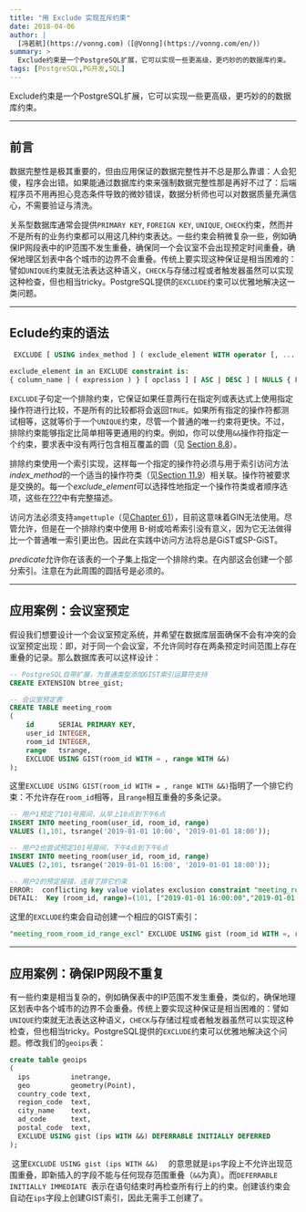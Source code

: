 ```yaml
---
title: "用 Exclude 实现互斥约束"
date: 2018-04-06
author: |
  [冯若航](https://vonng.com)（[@Vonng](https://vonng.com/en/)）
summary: >
  Exclude约束是一个PostgreSQL扩展，它可以实现一些更高级，更巧妙的的数据库约束。
tags: [PostgreSQL,PG开发,SQL]
---
```


Exclude约束是一个PostgreSQL扩展，它可以实现一些更高级，更巧妙的的数据库约束。

-----------

## 前言

数据完整性是极其重要的，但由应用保证的数据完整性并不总是那么靠谱：人会犯傻，程序会出错。如果能通过数据库约束来强制数据完整性那是再好不过了：后端程序员不用再担心竞态条件导致的微妙错误，数据分析师也可以对数据质量充满信心，不需要验证与清洗。

关系型数据库通常会提供`PRIMARY KEY`, `FOREIGN KEY`, `UNIQUE`, `CHECK`约束，然而并不是所有的业务约束都可以用这几种约束表达。一些约束会稍微复杂一些，例如确保IP网段表中的IP范围不发生重叠，确保同一个会议室不会出现预定时间重叠，确保地理区划表中各个城市的边界不会重叠。传统上要实现这种保证是相当困难的：譬如`UNIQUE`约束就无法表达这种语义，`CHECK`与存储过程或者触发器虽然可以实现这种检查，但也相当tricky。PostgreSQL提供的`EXCLUDE`约束可以优雅地解决这一类问题。


-----------

## Eclude约束的语法

```sql
 EXCLUDE [ USING index_method ] ( exclude_element WITH operator [, ... ] ) index_parameters [ WHERE ( predicate ) ] |
 
exclude_element in an EXCLUDE constraint is:
{ column_name | ( expression ) } [ opclass ] [ ASC | DESC ] [ NULLS { FIRST | LAST } ]
```

`EXCLUDE`子句定一个排除约束，它保证如果任意两行在指定列或表达式上使用指定操作符进行比较，不是所有的比较都将会返回`TRUE`。如果所有指定的操作符都测试相等，这就等价于一个`UNIQUE`约束，尽管一个普通的唯一约束将更快。不过，排除约束能够指定比简单相等更通用的约束。例如，你可以使用`&&`操作符指定一个约束，要求表中没有两行包含相互覆盖的圆（见 [Section 8.8](http://www.postgres.cn/docs/11/datatype-geometric.html)）。

排除约束使用一个索引实现，这样每一个指定的操作符必须与用于索引访问方法*index_method*的一个适当的操作符类（见[Section 11.9](http://www.postgres.cn/docs/11/indexes-opclass.html)）相关联。操作符被要求是交换的。每一个*exclude_element*可以选择性地指定一个操作符类或者顺序选项，这些在[???](http://www.postgres.cn/docs/11/SQL-CREATETABLE.html)中有完整描述。

访问方法必须支持`amgettuple`（见[Chapter 61](http://www.postgres.cn/docs/11/indexam.html)），目前这意味着GIN无法使用。尽管允许，但是在一个排除约束中使用 B-树或哈希索引没有意义，因为它无法做得比一个普通唯一索引更出色。因此在实践中访问方法将总是GiST或SP-GiST。

*predicate*允许你在该表的一个子集上指定一个排除约束。在内部这会创建一个部分索引。注意在为此周围的圆括号是必须的。


-------------

## 应用案例：会议室预定

假设我们想要设计一个会议室预定系统，并希望在数据库层面确保不会有冲突的会议室预定出现：即，对于同一个会议室，不允许同时存在两条预定时间范围上存在重叠的记录。那么数据库表可以这样设计：

```sql
-- PostgreSQL自带扩展，为普通类型添加GIST索引运算符支持
CREATE EXTENSION btree_gist;

-- 会议室预定表
CREATE TABLE meeting_room
(
    id      SERIAL PRIMARY KEY,
    user_id INTEGER,
    room_id INTEGER,
    range   tsrange,
    EXCLUDE USING GIST(room_id WITH = , range WITH &&)
);
```

这里`EXCLUDE USING GIST(room_id WITH = , range WITH &&)`指明了一个排它约束：不允许存在`room_id`相等，且`range`相互重叠的多条记录。

```sql
-- 用户1预定了101号房间，从早上10点到下午6点
INSERT INTO meeting_room(user_id, room_id, range) 
VALUES (1,101, tsrange('2019-01-01 10:00', '2019-01-01 18:00'));

-- 用户2也尝试预定101号房间，下午4点到下午6点
INSERT INTO meeting_room(user_id, room_id, range) 
VALUES (2,101, tsrange('2019-01-01 16:00', '2019-01-01 18:00'));

-- 用户2的预定报错，违背了排它约束
ERROR:  conflicting key value violates exclusion constraint "meeting_room_room_id_range_excl"
DETAIL:  Key (room_id, range)=(101, ["2019-01-01 16:00:00","2019-01-01 18:00:00")) conflicts with existing key (room_id, range)=(101, ["2019-01-01 10:00:00","2019-01-01 18:00:00")).
```

这里的`EXCLUDE`约束会自动创建一个相应的GIST索引：

```sql
"meeting_room_room_id_range_excl" EXCLUDE USING gist (room_id WITH =, range WITH &&)
```

------------

## 应用案例：确保IP网段不重复

有一些约束是相当复杂的，例如确保表中的IP范围不发生重叠，类似的，确保地理区划表中各个城市的边界不会重叠。传统上要实现这种保证是相当困难的：譬如`UNIQUE`约束就无法表达这种语义，`CHECK`与存储过程或者触发器虽然可以实现这种检查，但也相当tricky。PostgreSQL提供的`EXCLUDE`约束可以优雅地解决这个问题。修改我们的`geoips`表：

```sql
create table geoips
(
  ips          inetrange,
  geo          geometry(Point),
  country_code text,
  region_code  text,
  city_name    text,
  ad_code      text,
  postal_code  text,
  EXCLUDE USING gist (ips WITH &&) DEFERRABLE INITIALLY DEFERRED 
);
```

​	这里`EXCLUDE USING gist (ips WITH &&)  ` 的意思就是`ips`字段上不允许出现范围重叠，即新插入的字段不能与任何现存范围重叠（`&&`为真）。而`DEFERRABLE INITIALLY IMMEDIATE `表示在语句结束时再检查所有行上的约束。创建该约束会自动在`ips`字段上创建GIST索引，因此无需手工创建了。



